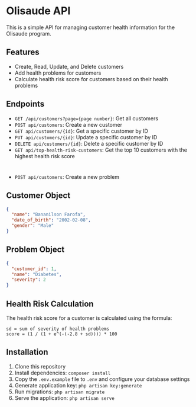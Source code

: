 # Olisaude API

This is a simple API for managing customer health information for the Olisaude program.

## Features

- Create, Read, Update, and Delete customers
- Add health problems for customers
- Calculate health risk score for customers based on their health problems

## Endpoints

- `GET /api/customers?page={page number}`: Get all customers
- `POST api/customers`: Create a new customer
- `GET api/customers/{id}`: Get a specific customer by ID
- `PUT api/customers/{id}`: Update a specific customer by ID
- `DELETE api/customers/{id}`: Delete a specific customer by ID
- `GET api/top-health-risk-customers`: Get the top 10 customers with the highest health risk score
#
- `POST api/customers`: Create a new problem

## Customer Object

``` json
{
  "name": "Bananilson Farofa",
  "date_of_birth": "2002-02-08",
  "gender": "Male"
}
```

## Problem Object

``` json
{
  "customer_id": 1,
  "name": "Diabetes",
  "severity": 2
}
```

## Health Risk Calculation

The health risk score for a customer is calculated using the formula:

```
sd = sum of severity of health problems
score = (1 / (1 + e^(-(-2.8 + sd)))) * 100
```

## Installation

1. Clone this repository
2. Install dependencies: `composer install`
3. Copy the `.env.example` file to `.env` and configure your database settings
4. Generate application key: `php artisan key:generate`
5. Run migrations: `php artisan migrate`
6. Serve the application: `php artisan serve`
